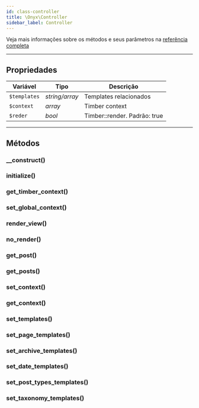 ```yaml
---
id: class-controller
title: \Onyx\Controller
sidebar_label: Controller
---
```


Veja mais informações sobre os métodos e seus parâmetros na [referência completa](https://github.com/andremacola/onyx-theme/blob/master/core/app/Onyx/Controller.php)

---

## Propriedades

| Variável     | Tipo           | Descrição                    |
|--------------|----------------|------------------------------|
| `$templates` | *string/array* | Templates relacionados       |
| `$context`   | *array*        | Timber context               |
| `$reder`     | *bool*         | Timber::render. Padrão: true |

---

## Métodos

### __construct()
### initialize()
### get_timber_context()
### set_global_context()
### render_view()
### no_render()
### get_post()
### get_posts()
### set_context()
### get_context()
### set_templates()
### set_page_templates()
### set_archive_templates()
### set_date_templates()
### set_post_types_templates()
### set_taxonomy_templates()
